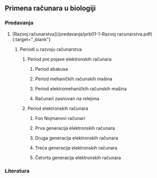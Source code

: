 ## Primena računara u biologiji


### Predavanja


1. [Razvoj računarstva](/predavanja/prb01-1-Razvoj racunarstva.pdf){:target="_blank"}

    1. Periodi u razvoju računarstva

        1. Period pre pojave elektronskih računara

            1. Period abakusa

            1. Period mehaničkih računskih mašina

            1. Period elektromehaničkih računskih mašina

            1. Računari zasnovan na relejima

        1. Period elektronskih računara

            1. Fon Nojmanovi računari

            1. Prva generacija elektronskih računara 

            1. Druga generacija elektronskih računara 

            1. Treća generacija elektronskih računara 

            1. Četvrta generacija elektronskih računara 


### Literatura

